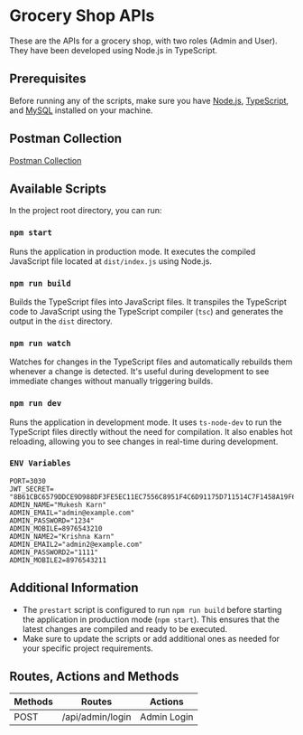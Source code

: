 # Grocery Shop APIs

These are the APIs for a grocery shop, with two roles (Admin and User). They have been developed using Node.js in TypeScript.

## Prerequisites

Before running any of the scripts, make sure you have [Node.js](https://nodejs.org/), [TypeScript](https://www.typescriptlang.org/), and [MySQL](https://www.mysql.com/downloads/) installed on your machine.

## Postman Collection

[Postman Collection](https://documenter.getpostman.com/view/20048469/2sA3BuV8BH)

## Available Scripts

In the project root directory, you can run:

### `npm start`

Runs the application in production mode. It executes the compiled JavaScript file located at `dist/index.js` using Node.js.

### `npm run build`

Builds the TypeScript files into JavaScript files. It transpiles the TypeScript code to JavaScript using the TypeScript compiler (`tsc`) and generates the output in the `dist` directory.

### `npm run watch`

Watches for changes in the TypeScript files and automatically rebuilds them whenever a change is detected. It's useful during development to see immediate changes without manually triggering builds.

### `npm run dev`

Runs the application in development mode. It uses `ts-node-dev` to run the TypeScript files directly without the need for compilation. It also enables hot reloading, allowing you to see changes in real-time during development.

### `ENV Variables`

```
PORT=3030
JWT_SECRET= "8B61CBC6579DDCE9D988DF3FE5EC11EC7556C8951F4C6D91175D711514C7F1458A19F641877475AB99CC677828A57869BDCC2AC7C2ECE7EB73D47779E67562A73FA1587651B65A18DDFC82D91C6688348B864D3DBB6AE4"
ADMIN_NAME="Mukesh Karn"
ADMIN_EMAIL="admin@example.com"
ADMIN_PASSWORD="1234"
ADMIN_MOBILE=8976543210
ADMIN_NAME2="Krishna Karn"
ADMIN_EMAIL2="admin2@example.com"
ADMIN_PASSWORD2="1111"
ADMIN_MOBILE2=8976543211
```

## Additional Information

- The `prestart` script is configured to run `npm run build` before starting the application in production mode (`npm start`). This ensures that the latest changes are compiled and ready to be executed.
- Make sure to update the scripts or add additional ones as needed for your specific project requirements.

## Routes, Actions and Methods

| Methods | Routes           | Actions     |
| ------- | ---------------- | ----------- |
| POST    | /api/admin/login | Admin Login |